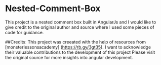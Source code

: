 # Nested-Comment-Box
This project is a nested comment box built in AngularJs and I would like to give credit to the original author and source where I used some pieces of code for guidance.

##Credits:
This project was creeated with the help of resources from [monsterlessonsacademy] (https://rb.gy/3gt35). I want to acknowledge their valuable contributions to the development of this project
Please visit the original source for more insights into angular development.
